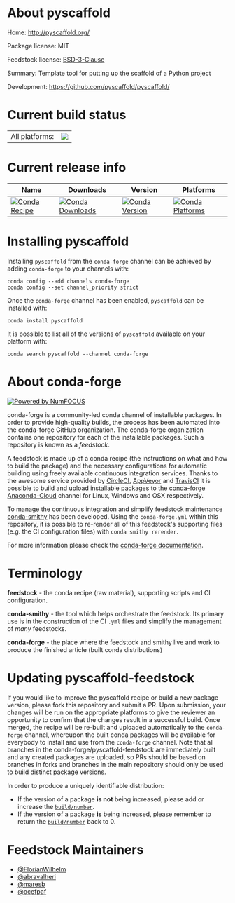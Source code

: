 About pyscaffold
================

Home: http://pyscaffold.org/

Package license: MIT

Feedstock license: [BSD-3-Clause](https://github.com/conda-forge/pyscaffold-feedstock/blob/master/LICENSE.txt)

Summary: Template tool for putting up the scaffold of a Python project

Development: https://github.com/pyscaffold/pyscaffold/

Current build status
====================


<table><tr><td>All platforms:</td>
    <td>
      <a href="https://dev.azure.com/conda-forge/feedstock-builds/_build/latest?definitionId=4139&branchName=master">
        <img src="https://dev.azure.com/conda-forge/feedstock-builds/_apis/build/status/pyscaffold-feedstock?branchName=master">
      </a>
    </td>
  </tr>
</table>

Current release info
====================

| Name | Downloads | Version | Platforms |
| --- | --- | --- | --- |
| [![Conda Recipe](https://img.shields.io/badge/recipe-pyscaffold-green.svg)](https://anaconda.org/conda-forge/pyscaffold) | [![Conda Downloads](https://img.shields.io/conda/dn/conda-forge/pyscaffold.svg)](https://anaconda.org/conda-forge/pyscaffold) | [![Conda Version](https://img.shields.io/conda/vn/conda-forge/pyscaffold.svg)](https://anaconda.org/conda-forge/pyscaffold) | [![Conda Platforms](https://img.shields.io/conda/pn/conda-forge/pyscaffold.svg)](https://anaconda.org/conda-forge/pyscaffold) |

Installing pyscaffold
=====================

Installing `pyscaffold` from the `conda-forge` channel can be achieved by adding `conda-forge` to your channels with:

```
conda config --add channels conda-forge
conda config --set channel_priority strict
```

Once the `conda-forge` channel has been enabled, `pyscaffold` can be installed with:

```
conda install pyscaffold
```

It is possible to list all of the versions of `pyscaffold` available on your platform with:

```
conda search pyscaffold --channel conda-forge
```


About conda-forge
=================

[![Powered by NumFOCUS](https://img.shields.io/badge/powered%20by-NumFOCUS-orange.svg?style=flat&colorA=E1523D&colorB=007D8A)](http://numfocus.org)

conda-forge is a community-led conda channel of installable packages.
In order to provide high-quality builds, the process has been automated into the
conda-forge GitHub organization. The conda-forge organization contains one repository
for each of the installable packages. Such a repository is known as a *feedstock*.

A feedstock is made up of a conda recipe (the instructions on what and how to build
the package) and the necessary configurations for automatic building using freely
available continuous integration services. Thanks to the awesome service provided by
[CircleCI](https://circleci.com/), [AppVeyor](https://www.appveyor.com/)
and [TravisCI](https://travis-ci.com/) it is possible to build and upload installable
packages to the [conda-forge](https://anaconda.org/conda-forge)
[Anaconda-Cloud](https://anaconda.org/) channel for Linux, Windows and OSX respectively.

To manage the continuous integration and simplify feedstock maintenance
[conda-smithy](https://github.com/conda-forge/conda-smithy) has been developed.
Using the ``conda-forge.yml`` within this repository, it is possible to re-render all of
this feedstock's supporting files (e.g. the CI configuration files) with ``conda smithy rerender``.

For more information please check the [conda-forge documentation](https://conda-forge.org/docs/).

Terminology
===========

**feedstock** - the conda recipe (raw material), supporting scripts and CI configuration.

**conda-smithy** - the tool which helps orchestrate the feedstock.
                   Its primary use is in the construction of the CI ``.yml`` files
                   and simplify the management of *many* feedstocks.

**conda-forge** - the place where the feedstock and smithy live and work to
                  produce the finished article (built conda distributions)


Updating pyscaffold-feedstock
=============================

If you would like to improve the pyscaffold recipe or build a new
package version, please fork this repository and submit a PR. Upon submission,
your changes will be run on the appropriate platforms to give the reviewer an
opportunity to confirm that the changes result in a successful build. Once
merged, the recipe will be re-built and uploaded automatically to the
`conda-forge` channel, whereupon the built conda packages will be available for
everybody to install and use from the `conda-forge` channel.
Note that all branches in the conda-forge/pyscaffold-feedstock are
immediately built and any created packages are uploaded, so PRs should be based
on branches in forks and branches in the main repository should only be used to
build distinct package versions.

In order to produce a uniquely identifiable distribution:
 * If the version of a package **is not** being increased, please add or increase
   the [``build/number``](https://docs.conda.io/projects/conda-build/en/latest/resources/define-metadata.html#build-number-and-string).
 * If the version of a package **is** being increased, please remember to return
   the [``build/number``](https://docs.conda.io/projects/conda-build/en/latest/resources/define-metadata.html#build-number-and-string)
   back to 0.

Feedstock Maintainers
=====================

* [@FlorianWilhelm](https://github.com/FlorianWilhelm/)
* [@abravalheri](https://github.com/abravalheri/)
* [@maresb](https://github.com/maresb/)
* [@ocefpaf](https://github.com/ocefpaf/)

